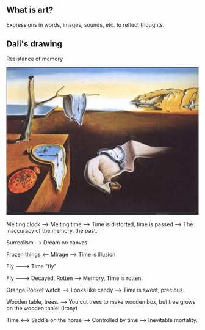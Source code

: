 ## What is art?

Expressions in words, images, sounds, etc. to reflect thoughts. 

## Dali's drawing

Resistance of memory

![image-20210303091933785](Class%20Notes%2020210303.assets/image-20210303091933785.png)

Melting clock --> Melting time --> Time is distorted, time is passed --> The inaccuracy of the memory, the past.

Surrealism --> Dream on canvas

Frozen things <-- Mirage --> Time is illusion

Fly ---> Time "fly"

Fly ---> Decayed, Rotten --> Memory, Time is rotten. 

Orange Pocket watch --> Looks like candy --> Time is sweet, precious.

Wooden table, trees. --> You cut trees to make wooden box, but tree grows on the wooden table! (Irony)

Time <--> Saddle on the horse --> Controlled by time --> Inevitable mortality.

